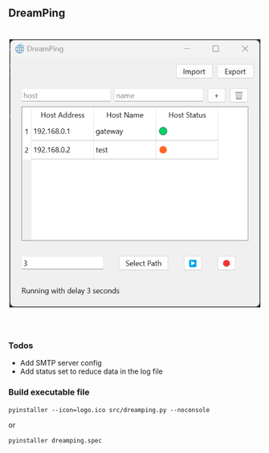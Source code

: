 ## DreamPing

<h1 align="center">
<img src="example.png" width="500">
</h1><br>

### Todos

* Add SMTP server config
* Add status set to reduce data in the log file

### Build executable file

```console
pyinstaller --icon=logo.ico src/dreamping.py --noconsole
```

or 

```
pyinstaller dreamping.spec
```